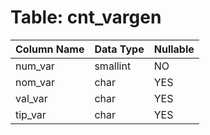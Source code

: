 # Table: cnt_vargen

| Column Name | Data Type | Nullable |
|-------------|-----------|----------|
| num_var | smallint | NO |
| nom_var | char | YES |
| val_var | char | YES |
| tip_var | char | YES |
